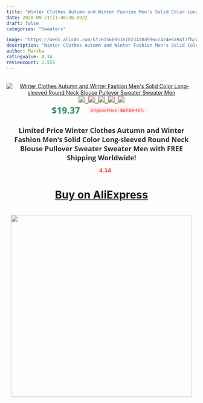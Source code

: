 ```yaml
---
title: "Winter Clothes Autumn and Winter Fashion Men's Solid Color Long-sleeved Round Neck Blouse Pullover Sweater Sweater Men"
date: 2020-09-21T11:40:36.892Z
draft: false
categories: "Sweaters"

image: "https://ae01.alicdn.com/kf/H156005161823418d996cc424e6a9af7fh/Winter-Clothes-Autumn-and-Winter-Fashion-Men-s-Solid-Color-Long-sleeved-Round-Neck-Blouse-Pullover.jpg"
description: "Winter Clothes Autumn and Winter Fashion Men's Solid Color Long-sleeved Round Neck Blouse Pullover Sweater Sweater Men"
author: Marsha
ratingvalue: 4.34
reviewcount: 2.555
---
```

<br>
<div style="text-align: center;">
<a href="https://s.click.aliexpress.com/e/_Aplqtr" target="_blank" rel="nofollow noopener noreferrer"><img alt="Winter Clothes Autumn and Winter Fashion Men's Solid Color Long-sleeved Round Neck Blouse Pullover Sweater Sweater Men" class="magnifier-image" src="https://ae01.alicdn.com/kf/H156005161823418d996cc424e6a9af7fh/Winter-Clothes-Autumn-and-Winter-Fashion-Men-s-Solid-Color-Long-sleeved-Round-Neck-Blouse-Pullover.jpg_640x640.jpg">
<br>
<img style="border:1px solid salmon" src="https://ae01.alicdn.com/kf/H156005161823418d996cc424e6a9af7fh/Winter-Clothes-Autumn-and-Winter-Fashion-Men-s-Solid-Color-Long-sleeved-Round-Neck-Blouse-Pullover.jpg_120x120.jpg">&nbsp;&nbsp;<img style="border:1px solid salmon" src="https://ae01.alicdn.com/kf/H71db218332ac4d2ab79858dc983ad308u/Winter-Clothes-Autumn-and-Winter-Fashion-Men-s-Solid-Color-Long-sleeved-Round-Neck-Blouse-Pullover.jpg_120x120.jpg">&nbsp;&nbsp;<img style="border:1px solid salmon" src="https://ae01.alicdn.com/kf/H26c07d018a8c43769d40411c3ced9451L/Winter-Clothes-Autumn-and-Winter-Fashion-Men-s-Solid-Color-Long-sleeved-Round-Neck-Blouse-Pullover.jpg_120x120.jpg">&nbsp;&nbsp;<img style="border:1px solid salmon" src="https://ae01.alicdn.com/kf/H39e08ab4932447e9b4443e88c190521dj/Winter-Clothes-Autumn-and-Winter-Fashion-Men-s-Solid-Color-Long-sleeved-Round-Neck-Blouse-Pullover.jpg_120x120.jpg">&nbsp;&nbsp;<img style="border:1px solid salmon" src="https://ae01.alicdn.com/kf/Hdd735a588d1f4b6eb6ee10e6c189b68bP/Winter-Clothes-Autumn-and-Winter-Fashion-Men-s-Solid-Color-Long-sleeved-Round-Neck-Blouse-Pullover.jpg_120x120.jpg"></a></div><br0>
<div style="text-align: center;"><span style="background-color: white; border: 0px; box-sizing: border-box; color: seagreen; display: inline-block; font-family: &quot;open sans&quot; , &quot;arial&quot; , &quot;helvetica&quot; , sans-serif , &quot;heiti&quot;; font-size: 24px; font-stretch: inherit; font-weight: 700; line-height: inherit; margin: 0px 10px 0px 0px; padding: 0px; vertical-align: middle;">$19.37 </span>
<span style="background: rgb(255 , 241 , 241); border-radius: 3px; border: 0px; box-sizing: border-box; color: #ff4747; display: inline-block; font-family: inherit; font-size: 12px; font-stretch: inherit; font-style: inherit; font-variant: inherit; font-weight: 600; line-height: inherit; margin: 0px; padding: 2px 5px; transform: scale(0.9); vertical-align: middle;">Original Price : <b style="text-decoration: line-through;">$37.99 </b> 49%&nbsp;&nbsp;</span></div>
<h1 style="color: #333333; display: inline-block; font-family: &quot;open sans&quot; , &quot;arial&quot; , &quot;helvetica&quot; , sans-serif , &quot;heiti&quot;; font-size: 18px; font-stretch: inherit; font-weight: 700; text-align: center;">Limited Price Winter Clothes Autumn and Winter Fashion Men's Solid Color Long-sleeved Round Neck Blouse Pullover Sweater Sweater Men with FREE Shipping Worldwide!</h1>
<div style="color: #ff4747; text-align: center;">
<img src="https://4.bp.blogspot.com/-M0ZcTcb-5uY/XleCXlxnR4I/AAAAAAAAAEc/OrjgMkXV1oMQFaCRZj5HQwOCBcu3w1FegCPcBGAYYCw/s1600/star.png" style="height: 15px;">&nbsp;<b>4.34</b></div>
<div class="button_cont" align="center"><a class="buynow_a" href="https://s.click.aliexpress.com/e/_Aplqtr" target="_blank" rel="nofollow noopener noreferrer"><H1>Buy on AliExpress</H1></a></div><br>
<div class="separator" style="clear: both; text-align: center;">
<img src="https://lh3.googleusercontent.com/-pTy5HemUv9M/XlePHvY0dAI/AAAAAAAAAE4/0nX5iRUoIWY8eMW9Dpxeirr157OZliDIgCLcBGAsYHQ/s1600/badge.gif" width="480">
</div>
